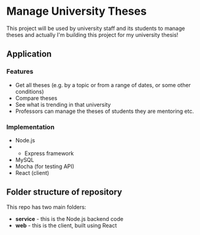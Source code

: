 # Manage University Theses
This project will be used by university staff and its students to manage theses and actually I'm building this project for my university thesis!
## Application
### Features 
- Get all theses (e.g. by a topic or from a range of dates, or some other conditions)
- Compare theses
- See what is trending in that university
- Professors can manage the theses of students they are mentoring etc.

### Implementation 
- Node.js
- - Express framework
- MySQL
- Mocha (for testing API)
- React (client)

## Folder structure of repository
This repo has two main folders: 
- **service** - this is the Node.js backend code
- **web** - this is the client, built using React

